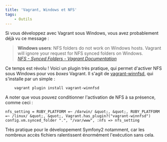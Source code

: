 ```yaml
---
title: 'Vagrant, Windows et NFS'
tags:
    - Outils
---
```


Si vous développez avec Vagrant sous Windows, vous avez probablement déjà vu ce message :

> **Windows users**: NFS folders do not work on Windows hosts. Vagrant will ignore your request for NFS synced folders on Windows.  
>  <cite>[NFS - Synced Folders - Vagrant Documentation](https://docs.vagrantup.com/v2/synced-folders/nfs.html 'NFS - Synced Folders - Vagrant Documentation')</cite>

Ce temps est révolu ! Voici un plugin très pratique, qui permet d'activer NFS sous Windows pour vos _boxes_ Vagrant. Il s'agit de [vagrant-winnfsd](https://github.com/GM-Alex/vagrant-winnfsd 'Dépôt GitHub du plugin vagrant-winnfsd'), qui s'installe par un simple :

```
    vagrant plugin install vagrant-winnfsd
```

A noter que vous pouvez conditionner l'activation de NFS à sa présence, comme ceci :

```
nfs_setting = RUBY_PLATFORM =~ /darwin/ &quot;, &quot;, RUBY_PLATFORM =~ /linux/ &quot;, &quot;, Vagrant.has_plugin?("vagrant-winnfsd")
config.vm.synced_folder ".", "/var/www", :nfs => nfs_setting
```

Très pratique pour le développement Symfony2 notamment, car les nombreux accès fichiers ralentissent énormément l'exécution sans cela.
